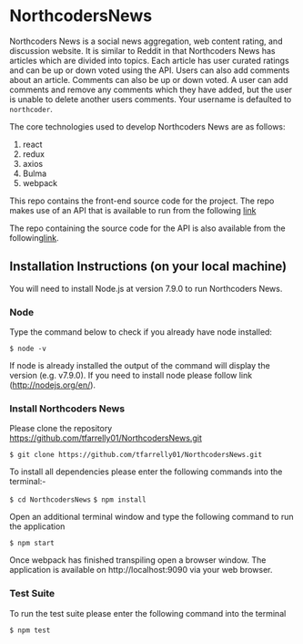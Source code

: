 # NorthcodersNews
Northcoders News is a social news aggregation, web content rating, and discussion website. It is similar to Reddit in that Northcoders News has articles which are divided into topics. Each article has user curated ratings and can be up or down voted using the API. Users can also add comments about an article. Comments can also be up or down voted. A user can add comments and remove any comments which they have added, but the user is unable to delete another users comments. Your username is defaulted to `northcoder`.

The core technologies used to develop Northcoders News are as follows:
1. react
2. redux
3. axios
4. Bulma
5. webpack

This repo contains the front-end source code for the project. The repo makes use of an API that is available to run from the following <a href="https://afline-news-api.herokuapp.com/">link</a>

The repo containing the source code for the API is also available from the following<a href="https://github.com/tfarrelly01/AFLine-news-api">link</a>.

## Installation Instructions (on your local machine)

You will need to install Node.js at version 7.9.0 to run Northcoders News. 

### Node
Type the command below to check if you already have node installed:

`$ node -v`

If node is already installed the output of the command will display the version (e.g. v7.9.0). If you need to install node please follow link (http://nodejs.org/en/).

### Install Northcoders News
Please clone the repository https://github.com/tfarrelly01/NorthcodersNews.git

`$ git clone https://github.com/tfarrelly01/NorthcodersNews.git`

To install all dependencies please enter the following commands into the terminal:-

`$ cd NorthcodersNews`
`$ npm install`

Open an additional terminal window and type the following command to run the application

`$ npm start`

Once webpack has finished transpiling open a browser window. The application is available on http://localhost:9090 via your web browser.

### Test Suite
To run the test suite please enter the following command into the terminal

`$ npm test`
